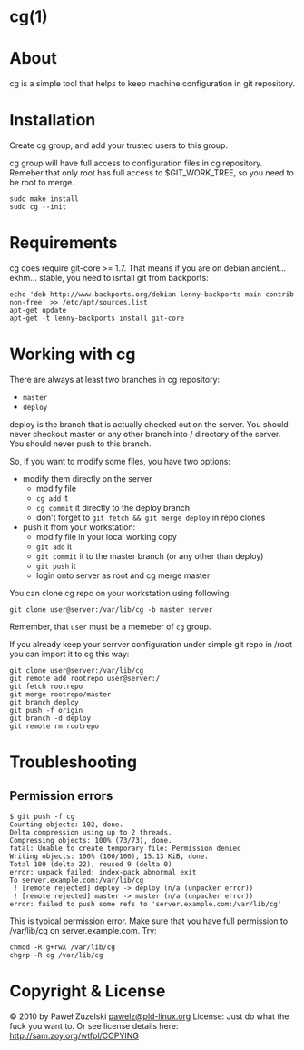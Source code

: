 cg(1)
=====

About
=====

cg is a simple tool that helps to keep machine configuration in git repository.

Installation
============

Create cg group, and add your trusted users to this group.

cg group will have full access to configuration files in cg repository.
Remeber that only root has full access to $GIT_WORK_TREE, so you need to be
root to merge.

	sudo make install
	sudo cg --init

Requirements
============

cg does require git-core >= 1.7. That means if you are on debian
ancient... ekhm... stable, you need to isntall git from backports:

	echo 'deb http://www.backports.org/debian lenny-backports main contrib non-free' >> /etc/apt/sources.list
	apt-get update
	apt-get -t lenny-backports install git-core

Working with cg
===============

There are always at least two branches in cg repository:

* `master`
* `deploy`

deploy is the branch that is actually checked out on the server. You should
never checkout master or any other branch into / directory of the server.
You should never push to this branch.

So, if you want to modify some files, you have two options:

* modify them directly on the server
  - modify file
  - `cg add` it
  - `cg commit` it directly to the deploy branch
  - don't forget to `git fetch && git merge deploy` in repo clones
* push it from your workstation:
  - modify file in your local working copy
  - `git add` it
  - `git commit` it to the master branch (or any other than deploy)
  - `git push` it
  - login onto server as root and cg merge master

You can clone cg repo on your workstation using following:

	git clone user@server:/var/lib/cg -b master server

Remember, that `user` must be a memeber of `cg` group.

If you already keep your serrver configuration under simple git repo in /root
you can import it to cg this way:

	git clone user@server:/var/lib/cg
	git remote add rootrepo user@server:/
	git fetch rootrepo
	git merge rootrepo/master
	git branch deploy
	git push -f origin
	git branch -d deploy
	git remote rm rootrepo

Troubleshooting
===============

Permission errors
-----------------

    $ git push -f cg
	Counting objects: 102, done.
	Delta compression using up to 2 threads.
	Compressing objects: 100% (73/73), done.
	fatal: Unable to create temporary file: Permission denied
	Writing objects: 100% (100/100), 15.13 KiB, done.
	Total 100 (delta 22), reused 9 (delta 0)
	error: unpack failed: index-pack abnormal exit
	To server.example.com:/var/lib/cg
	 ! [remote rejected] deploy -> deploy (n/a (unpacker error))
	 ! [remote rejected] master -> master (n/a (unpacker error))
	error: failed to push some refs to 'server.example.com:/var/lib/cg'

This is typical permission error. Make sure that you have full permission to
/var/lib/cg on server.example.com. Try:

    chmod -R g+rwX /var/lib/cg
	chgrp -R cg /var/lib/cg

Copyright & License
===================

© 2010 by Paweł Zuzelski <pawelz@pld-linux.org>
License: Just do what the fuck you want to.
Or see license details here: http://sam.zoy.org/wtfpl/COPYING

